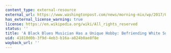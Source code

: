 ```yaml
---
content_type: external-resource
external_url: https://www.washingtonpost.com/news/morning-mix/wp/2017/08/30/a-black-blues-musician-has-an-unique-hobby-befriending-white-supremacists/?noredirect=on&utm_term=.4de2c94a1415
has_external_license_warning: true
license: https://en.wikipedia.org/wiki/All_rights_reserved
status: ''
title: 'A Black Blues Musician Has a Unique Hobby: Befriending White Supremacists'
uid: 41810d0b-3f9d-4eb3-b16a-a824b0ae8f8e
wayback_url: ''
---
```

